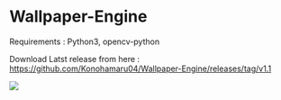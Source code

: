 # Wallpaper-Engine

Requirements : Python3, opencv-python

Download Latst release from here :  https://github.com/Konohamaru04/Wallpaper-Engine/releases/tag/v1.1

![](https://github.com/Konohamaru04/Wallpaper-Engine/blob/master/Animated%20GIF-downsized_large.gif)
